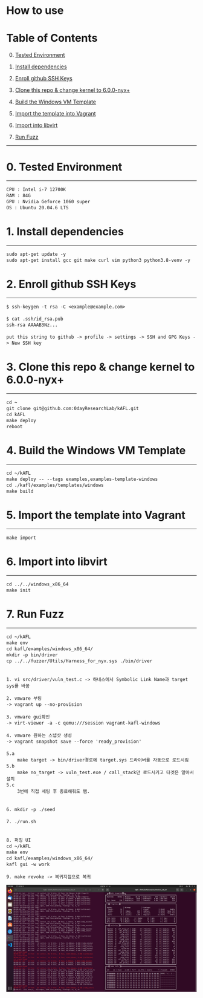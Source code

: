 # How to use

# Table of Contents
0. [Tested Environment](#section-0)
1. [Install dependencies](#section-1)
2. [Enroll github SSH Keys](#section-2)

3. [Clone this repo & change kernel to 6.0.0-nyx+](#section-3)
4. [Build the Windows VM Template](#section-4)
5. [Import the template into Vagrant](#section-5)
6. [Import into libvirt](#section-6)
7. [Run Fuzz](#section-7)


****
# 0. Tested Environment <a name="section-0"></a>
----------------------------------
```
CPU : Intel i-7 12700K
RAM : 84G
GPU : Nvidia Geforce 1060 super
OS : Ubuntu 20.04.6 LTS
```

# 1. Install dependencies <a name="section-1"></a>
----------------------------------
```
sudo apt-get update -y
sudo apt-get install gcc git make curl vim python3 python3.8-venv -y
```


# 2. Enroll github SSH Keys <a name="section-2"></a>
----------------------------------
```
$ ssh-keygen -t rsa -C <example@example.com>

$ cat .ssh/id_rsa.pub
ssh-rsa AAAAB3Nz...

put this string to github -> profile -> settings -> SSH and GPG Keys -> New SSH key
```



# 3. Clone this repo & change kernel to 6.0.0-nyx+ <a name="section-3"></a>
----------------------------------
```
cd ~
git clone git@github.com:0dayResearchLab/kAFL.git
cd kAFL
make deploy
reboot
```

# 4. Build the Windows VM Template <a name="section-4"></a>
----------------------------------
```
cd ~/kAFL
make deploy -- --tags examples,examples-template-windows
cd ./kafl/examples/templates/windows
make build
```


# 5. Import the template into Vagrant <a name="section-5"></a>
----------------------------------
```
make import
```


# 6. Import into libvirt <a name="section-6"></a>
----------------------------------
```
cd ../../windows_x86_64
make init
```


# 7. Run Fuzz <a name="section-7"></a>
----------------------------------
```
cd ~/kAFL
make env
cd kafl/examples/windows_x86_64/
mkdir -p bin/driver 
cp ../../fuzzer/Utils/Harness_for_nyx.sys ./bin/driver


1. vi src/driver/vuln_test.c -> 하네스에서 Symbolic Link Name과 target sys를 바꿈

2. vmware 부팅
-> vagrant up --no-provision

3. vmware gui확인
-> virt-viewer -a -c qemu:///session vagrant-kafl-windows 

4. vmware 원하는 스냅샷 생성
-> vagrant snapshot save --force 'ready_provision'

5.a
    make target -> bin/driver경로에 target.sys 드라이버를 자동으로 로드시킴
5.b
    make no_target -> vuln_test.exe / call_stack만 로드시키고 타겟은 알아서 설치
5.c
    3번에 직접 세팅 후 종료해줘도 됌.


6. mkdir -p ./seed

7. ./run.sh


8. 퍼징 UI
cd ~/kAFL
make env
cd kafl/examples/windows_x86_64/
kafl gui -w work

9. make revoke -> 복귀지점으로 복귀
```


![Fuzz Success](fuzzing.png?raw=true)
